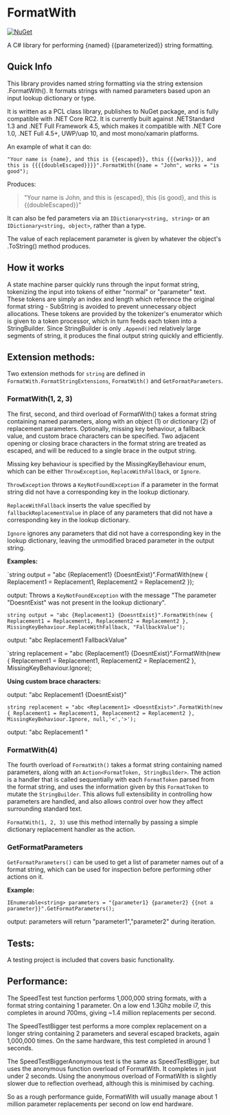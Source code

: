 # FormatWith

[![NuGet](https://img.shields.io/badge/nuget-1.3.1-green.svg)](https://www.nuget.org/packages/FormatWith/)

A C# library for performing {named} {{parameterized}} string formatting.

## Quick Info

This library provides named string formatting via the string extension .FormatWith(). It formats strings with named parameters based upon an input lookup dictionary or type.

It is written as a PCL class library, publishes to NuGet package, and is fully compatible with .NET Core RC2. It is currently built against .NETStandard 1.3 and .NET Full Framework 4.5, which makes it compatible with .NET Core 1.0, .NET Full 4.5+, UWP/uap 10, and most mono/xamarin platforms.

An example of what it can do:

`"Your name is {name}, and this is {{escaped}}, this {{{works}}}, and this is {{{{doubleEscaped}}}}".FormatWith({name = "John", works = "is good");`

Produces:

> "Your name is John, and this is {escaped}, this {is good}, and this is {{doubleEscaped}}"

It can also be fed parameters via an `IDictionary<string, string>` or an `IDictionary<string, object>`, rather than a type.

The value of each replacement parameter is given by whatever the object's .ToString() method produces.

## How it works

A state machine parser quickly runs through the input format string, tokenizing the input into tokens of either "normal" or "parameter" text. These tokens are simply an index and length which reference the original format string - SubString is avoided to prevent unnecessary object allocations. These tokens are provided by the tokenizer's enumerator which is given to a token processor, which in turn feeds each token into a StringBuilder. Since StringBuilder is only `.Append()`ed relatively large segments of string, it produces the final output string quickly and efficiently.

## Extension methods:

Two extension methods for `string` are defined in `FormatWith.FormatStringExtensions`, `FormatWith()` and `GetFormatParameters`.

### FormatWith(1, 2, 3)

The first, second, and third overload of FormatWith() takes a format string containing named parameters, along with an object (1) or dictionary (2) of replacement parameters. Optionally, missing key behaviour, a fallback value, and custom brace characters can be specified. Two adjacent opening or closing brace characters in the format string are treated as escaped, and will be reduced to a single brace in the output string.

Missing key behaviour is specified by the MissingKeyBehaviour enum, which can be either `ThrowException`, `ReplaceWithFallback`, or `Ignore`.

`ThrowException` throws a `KeyNotFoundException` if a parameter in the format string did not have a corresponding key in the lookup dictionary.

`ReplaceWithFallback` inserts the value specified by `fallbackReplacementValue` in place of any parameters that did not have a corresponding key in the lookup dictionary.

`Ignore` ignores any parameters that did not have a corresponding key in the lookup dictionary, leaving the unmodified braced parameter in the output string.

**Examples:**

`string output = "abc {Replacement1} {DoesntExist}".FormatWith(new { Replacement1 = Replacement1, Replacement2 = Replacement2 });

output: Throws a `KeyNotFoundException` with the message "The parameter \"DoesntExist\" was not present in the lookup dictionary".

`string output = "abc {Replacement1} {DoesntExist}".FormatWith(new { Replacement1 = Replacement1, Replacement2 = Replacement2 }, MissingKeyBehaviour.ReplaceWithFallback, "FallbackValue");`

output: "abc Replacement1 FallbackValue"

`string replacement = "abc {Replacement1} {DoesntExist}".FormatWith(new { Replacement1 = Replacement1, Replacement2 = Replacement2 }, MissingKeyBehaviour.Ignore);

**Using custom brace characters:**

output: "abc Replacement1 {DoesntExist}"

`string replacement = "abc <Replacement1> <DoesntExist>".FormatWith(new { Replacement1 = Replacement1, Replacement2 = Replacement2 }, MissingKeyBehaviour.Ignore, null,'<','>');`

output: "abc Replacement1 <DoesntExist>"

### FormatWith(4)

The fourth overload of `FormatWith()` takes a format string containing named parameters, along with an `Action<FormatToken, StringBuilder>`. The action is a handler that is called sequentially with each `FormatToken` parsed from the format string, and uses the information given by this `FormatToken` to mutate the `StringBuilder`. This allows full extensibility in controlling how parameters are handled, and also allows control over how they affect surrounding standard text.

`FormatWith(1, 2, 3)` use this method internally by passing a simple dictionary replacement handler as the action.

### GetFormatParameters

`GetFormatParameters()` can be used to get a list of parameter names out of a format string, which can be used for inspection before performing other actions on it.

**Example:**

`IEnumerable<string> parameters = "{parameter1} {parameter2} {{not a parameter}}".GetFormatParameters();`

output: parameters will return "parameter1","parameter2" during iteration.

## Tests:

A testing project is included that covers basic functionality.

## Performance:

The SpeedTest test function performs 1,000,000 string formats, with a format string containing 1 parameter. On a low end 1.3Ghz mobile i7, this completes in around 700ms, giving ~1.4 million replacements per second.

The SpeedTestBigger test performs a more complex replacement on a longer string containing 2 parameters and several escaped brackets, again 1,000,000 times. On the same hardware, this test completed in around 1 seconds.

The SpeedTestBiggerAnonymous test is the same as SpeedTestBigger, but uses the anonymous function overload of FormatWith. It completes in just under 2 seconds. Using the anonymous overload of FormatWith is slightly slower due to reflection overhead, although this is minimised by caching.

So as a rough performance guide, FormatWith will usually manage about 1 million parameter replacements per second on low end hardware.
